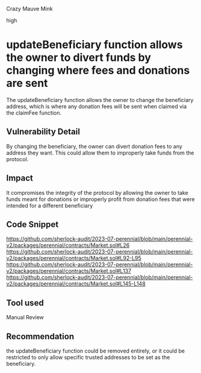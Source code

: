 Crazy Mauve Mink

high

# updateBeneficiary function allows the owner to divert funds by changing where fees and donations are sent
The updateBeneficiary function allows the owner to change the beneficiary address, which is where any donation fees will be sent when claimed via the claimFee function.
## Vulnerability Detail
By changing the beneficiary, the owner can divert donation fees to any address they want. This could allow them to improperly take funds from the protocol.

## Impact
It compromises the integrity of the protocol by allowing the owner to take funds meant for donations or  improperly profit from donation fees that were intended for a different beneficiary
## Code Snippet
https://github.com/sherlock-audit/2023-07-perennial/blob/main/perennial-v2/packages/perennial/contracts/Market.sol#L26
https://github.com/sherlock-audit/2023-07-perennial/blob/main/perennial-v2/packages/perennial/contracts/Market.sol#L92-L95 
https://github.com/sherlock-audit/2023-07-perennial/blob/main/perennial-v2/packages/perennial/contracts/Market.sol#L137
https://github.com/sherlock-audit/2023-07-perennial/blob/main/perennial-v2/packages/perennial/contracts/Market.sol#L145-L148
## Tool used

Manual Review

## Recommendation
the updateBeneficiary function could be removed entirely, or it could be restricted to only allow specific trusted addresses to be set as the beneficiary.